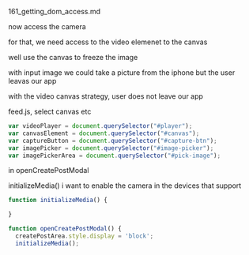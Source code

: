 161_getting_dom_access.md

now access the camera

for that, we need access to the video elemenet to the canvas

well use the canvas to freeze the image

with input image we could take a picture from the iphone
but the user leavas our app

with the video canvas strategy, user does not leave our app

feed.js, select canvas etc

```js
var videoPlayer = document.querySelector("#player");
var canvasElement = document.querySelector("#canvas");
var captureButton = document.querySelector("#capture-btn");
var imagePicker = document.querySelector("#image-picker");
var imagePickerArea = document.querySelector("#pick-image");
```

in openCreatePostModal

initializeMedia() i want to enable the camera in the devices that support

```js
function initializeMedia() {

}

function openCreatePostModal() {
  createPostArea.style.display = 'block';
  initializeMedia();
```






























